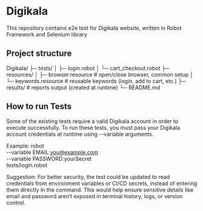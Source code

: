 # Digikala
This repository contains e2e test for Digikala website, written in Robot Framework and Selenium library

## Project structure
Digikala/
├─ tests/
│  ├─ login.robot
│  └─ cart_checkout.robot
├─ resources/
│  ├─ browser.resource      # open/close browser, common setup
│  └─ keywords.resource     # reusable keywords (login, add to cart, etc.)
├─ results/                 # reports output (created at runtime)
└─ README.md

## How to run Tests
Some of the existing tests require a valid Digikala account in order to execute successfully.
To run these tests, you must pass your Digikala account credentials at runtime using --variable arguments.

Example:
robot \
  --variable EMAIL:you@example.com \
  --variable PASSWORD:yourSecret \
  tests/login.robot
  

Suggestion:
For better security, the test could be updated to read credentials from environment variables or CI/CD secrets, instead of entering them directly in the command. This would help ensure sensitive details like email and password aren’t exposed in terminal history, logs, or version control.



